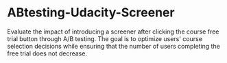 # ABtesting-Udacity-Screener
Evaluate the impact of introducing a screener after clicking the course free trial button through A/B testing. The goal is to optimize users' course selection decisions while ensuring that the number of users completing the free trial does not decrease.
